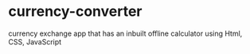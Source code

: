 # currency-converter
currency exchange app that has an inbuilt offline calculator using Html, CSS, JavaScript
